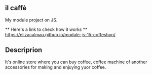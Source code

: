 ## il caffè ##
My module project on JS.

** Here's a link to check how it works **
https://elizacalmau.github.io/module-js-15-coffeshop/


## Descriprion ##
It's online store where you can buy coffee, coffee machine of another accessories for making and enjuying yuor coffee.

